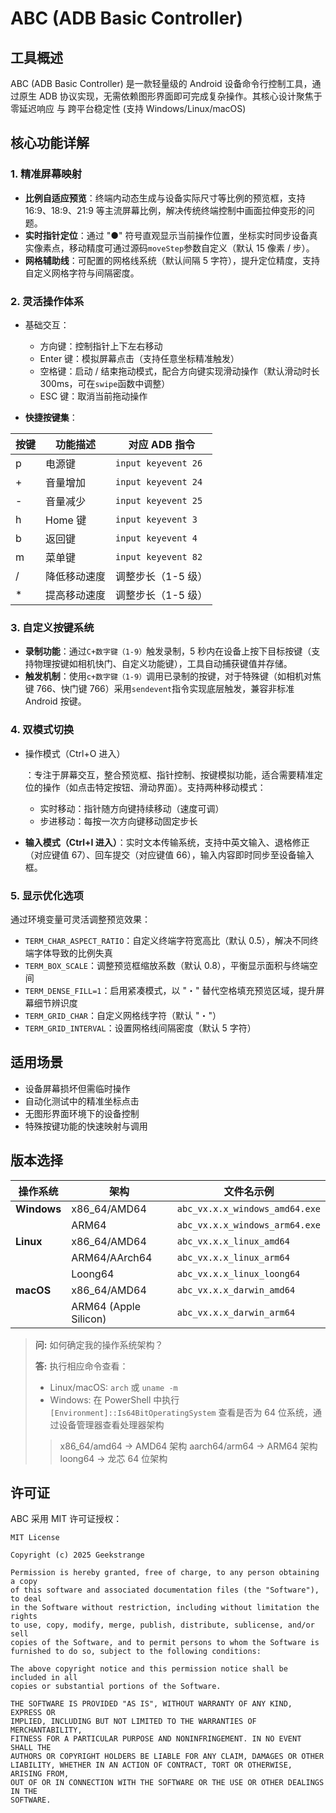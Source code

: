 # ABC (ADB Basic Controller)

## 工具概述

ABC (ADB Basic Controller) 是一款轻量级的 Android 设备命令行控制工具，通过原生 ADB 协议实现，无需依赖图形界面即可完成复杂操作。其核心设计聚焦于 零延迟响应 与 跨平台稳定性 (支持 Windows/Linux/macOS)

## 核心功能详解

### 1. 精准屏幕映射

- **比例自适应预览**：终端内动态生成与设备实际尺寸等比例的预览框，支持 16:9、18:9、21:9 等主流屏幕比例，解决传统终端控制中画面拉伸变形的问题。
- **实时指针定位**：通过 "●" 符号直观显示当前操作位置，坐标实时同步设备真实像素点，移动精度可通过源码`moveStep`参数自定义（默认 15 像素 / 步）。
- **网格辅助线**：可配置的网格线系统（默认间隔 5 字符），提升定位精度，支持自定义网格字符与间隔密度。

### 2. 灵活操作体系

- 基础交互：

  - 方向键：控制指针上下左右移动
  - Enter 键：模拟屏幕点击（支持任意坐标精准触发）
  - 空格键：启动 / 结束拖动模式，配合方向键实现滑动操作（默认滑动时长 300ms，可在`swipe`函数中调整）
  - ESC 键：取消当前拖动操作

- **快捷按键集**：

| 按键 | 功能描述     | 对应 ADB 指令       |
| ---- | ------------ | ------------------- |
| p    | 电源键       | `input keyevent 26` |
| +    | 音量增加     | `input keyevent 24` |
| -    | 音量减少     | `input keyevent 25` |
| h    | Home 键      | `input keyevent 3`  |
| b    | 返回键       | `input keyevent 4`  |
| m    | 菜单键       | `input keyevent 82` |
| /    | 降低移动速度 | 调整步长（1-5 级）  |
| *    | 提高移动速度 | 调整步长（1-5 级）  |

### 3. 自定义按键系统

- **录制功能**：通过`C+数字键（1-9）`触发录制，5 秒内在设备上按下目标按键（支持物理按键如相机快门、自定义功能键），工具自动捕获键值并存储。
- **触发机制**：使用`c+数字键（1-9）`调用已录制的按键，对于特殊键（如相机对焦键 766、快门键 766）采用`sendevent`指令实现底层触发，兼容非标准 Android 按键。

### 4. 双模式切换

- 操作模式（Ctrl+O 进入）

  ：专注于屏幕交互，整合预览框、指针控制、按键模拟功能，适合需要精准定位的操作（如点击特定按钮、滑动界面）。支持两种移动模式：

  - 实时移动：指针随方向键持续移动（速度可调）
  - 步进移动：每按一次方向键移动固定步长

- **输入模式（Ctrl+I 进入）**：实时文本传输系统，支持中英文输入、退格修正（对应键值 67）、回车提交（对应键值 66），输入内容即时同步至设备输入框。

### 5. 显示优化选项

通过环境变量可灵活调整预览效果：

- `TERM_CHAR_ASPECT_RATIO`：自定义终端字符宽高比（默认 0.5），解决不同终端字体导致的比例失真
- `TERM_BOX_SCALE`：调整预览框缩放系数（默认 0.8），平衡显示面积与终端空间
- `TERM_DENSE_FILL=1`：启用紧凑模式，以 "・" 替代空格填充预览区域，提升屏幕细节辨识度
- `TERM_GRID_CHAR`：自定义网格线字符（默认 "・"）
- `TERM_GRID_INTERVAL`：设置网格线间隔密度（默认 5 字符）

## 适用场景

- 设备屏幕损坏但需临时操作
- 自动化测试中的精准坐标点击
- 无图形界面环境下的设备控制
- 特殊按键功能的快速映射与调用

## 版本选择

| **操作系统** | **架构**              | **文件名示例**                 |
| ------------ | --------------------- | ------------------------------ |
| **Windows**  | x86_64/AMD64          | `abc_vx.x.x_windows_amd64.exe` |
|              | ARM64                 | `abc_vx.x.x_windows_arm64.exe` |
| **Linux**    | x86_64/AMD64          | `abc_vx.x.x_linux_amd64`       |
|              | ARM64/AArch64         | `abc_vx.x.x_linux_arm64`       |
|              | Loong64               | `abc_vx.x.x_linux_loong64`     |
| **macOS**    | x86_64/AMD64          | `abc_vx.x.x_darwin_amd64`      |
|              | ARM64 (Apple Silicon) | `abc_vx.x.x_darwin_arm64`      |

> **问:** 如何确定我的操作系统架构？
> 
> **答:** 执行相应命令查看：
>
> - Linux/macOS: `arch` 或 `uname -m`
> - Windows: 在 PowerShell 中执行 `[Environment]::Is64BitOperatingSystem` 查看是否为 64 位系统，通过设备管理器查看处理器架构
>
> > x86_64/amd64 → AMD64 架构
> > aarch64/arm64 → ARM64 架构
> > loong64 → 龙芯 64 位架构

## 许可证

ABC 采用 MIT 许可证授权：

```plaintext
MIT License

Copyright (c) 2025 Geekstrange

Permission is hereby granted, free of charge, to any person obtaining a copy
of this software and associated documentation files (the "Software"), to deal
in the Software without restriction, including without limitation the rights
to use, copy, modify, merge, publish, distribute, sublicense, and/or sell
copies of the Software, and to permit persons to whom the Software is
furnished to do so, subject to the following conditions:

The above copyright notice and this permission notice shall be included in all
copies or substantial portions of the Software.

THE SOFTWARE IS PROVIDED "AS IS", WITHOUT WARRANTY OF ANY KIND, EXPRESS OR
IMPLIED, INCLUDING BUT NOT LIMITED TO THE WARRANTIES OF MERCHANTABILITY,
FITNESS FOR A PARTICULAR PURPOSE AND NONINFRINGEMENT. IN NO EVENT SHALL THE
AUTHORS OR COPYRIGHT HOLDERS BE LIABLE FOR ANY CLAIM, DAMAGES OR OTHER
LIABILITY, WHETHER IN AN ACTION OF CONTRACT, TORT OR OTHERWISE, ARISING FROM,
OUT OF OR IN CONNECTION WITH THE SOFTWARE OR THE USE OR OTHER DEALINGS IN THE
SOFTWARE.
```
